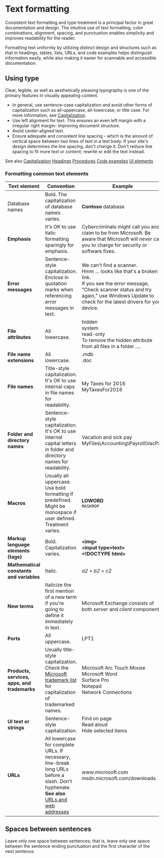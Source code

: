 # Text formatting

Consistent text formatting and type treatment is a principal factor in great documentation and design. The intuitive use of text formatting, color combinations, alignment, spacing, and punctuation enables simplicity and improves readability for the reader.

Formatting text uniformly by utilizing distinct design and structures such as that in headings, tables, lists, URLs, and code examples helps distinguish information easily, while also making it easier for scannable and accessible documentation.

## Using type

Clear, legible, as well as aesthetically pleasing typography is one of the primary features in visually appealing content.

- In general, use sentence-case capitalization and avoid other forms of capitalization such as all-uppercase, all-lowercase, or title case.
  For more information, see [Capitalization]().
- Use left alignment for text. This ensures an even left margin with a irregular right margin- improving document structure.
- Avoid center-aligned text.
- Ensure adequate and consistent line spacing - which is the amount of vertical space between two lines of text in a text body. If your site's design determines the line spacing, don't change it. Don't reduce line spacing to fit more text or content; rewrite or edit the text instead.

See also
[Capitalization]()
[Headings]()
[Procedures]()
[Code examples]()
[UI elements]()

### Formatting common text elements

| Text element | Convention | Example |
|--------------|------------|---------|
| Database names | Bold. The capitalization of database names varies. | **Contoso** database |
|                 **Emphasis**                 |                                                                      It's OK to use italic formatting sparingly for emphasis.                                                                       | Cybercriminals might call you and claim to be from Microsoft. Be aware that Microsoft will *never* call you to charge for security or software fixes. |
|              **Error messages**              |                                                                                   Sentence-style capitalization. Enclose in quotation marks when referencing error messages in text.                          |                                                        We can't find a scanner. <br />  Hmm … looks like that's a broken link. <br /> If you see the error message, "Check scanner status and try again," use Windows Update to check for the latest drivers for your device.                                                       |
|             **File attributes**              |                                                                                           All lowercase.                                                                                            |                         hidden<br />system<br />read-only<br />To remove the hidden attribute from all files in a folder ....                         |
|           **File name extensions**           |                                                                                           All lowercase.                                                                                            |                                                                    .mdb<br />.doc                                                                     |
|                **File names**                |                                                       Title-style capitalization. It's OK to use internal caps in file names for readability.                                                       |                                                         My Taxes for 2016<br />MyTaxesFor2016                                                         |
|        **Folder and directory names**        |                                        Sentence-style capitalization. It's OK to use internal capital letters in folder and directory names for readability.                                        |                                             Vacation and sick pay<br />MyFiles\Accounting\Payroll\VacPay                                              |
|                  **Macros**                  |                                           Usually all uppercase. Use bold formatting if predefined. Might be monospace if user defined. Treatment varies.                                           |                                                               **LOWORD**<br />`MASKROP`                                                               |
|     **Markup language elements (tags)**      |                                                                                    Bold. Capitalization varies.                                                                                     |                                           **\<img>**<br />**\<input type=text>**<br />**\<!DOCTYPE html>**                                            |
|   **Mathematical constants and variables**   |                                                                                               Italic.                                                                                               |                                                                    *a2 + b2  = c2*                                                                    |
|                **New terms**                 |                                                     Italicize the first mention of a new term if you're going to define it immediately in text.                                                     |                                         Microsoft Exchange consists of both *server* and *client* components.                                         |
|                  **Ports**                   |                                                                                           All uppercase.                                                                                            |                                                                         LPT1                                                                          |
| **Products, services, apps, and trademarks** | Usually title-style capitalization. Check the [Microsoft trademark list](https://www.microsoft.com/en-us/legal/intellectualproperty/trademarks/en-us.aspx) for capitalization of trademarked names. |                        Microsoft Arc Touch Mouse<br />Microsoft Word<br />Surface Pro <br />Notepad <br />Network Connections                         |
|                 **UI text or strings**                  |                                                                                   Sentence-style capitalization.                                                                                    |                                                        Find on page <br /> Read aloud <br /> Hide selected items                                       |
|                   **URLs**                   |              All lowercase for complete URLs. If necessary, line-break long URLs before a slash. Don't hyphenate.<br />**See also** [URLs and web addresses](../urls-web-addresses.md)              |                                                  www<span></span>.microsoft.com<br />msdn.microsoft.com/downloads                                                  |


## Spaces between sentences

Leave only one space between sentences; that is, leave only one space between the sentence-ending punctuation and the first character of the next sentence.
